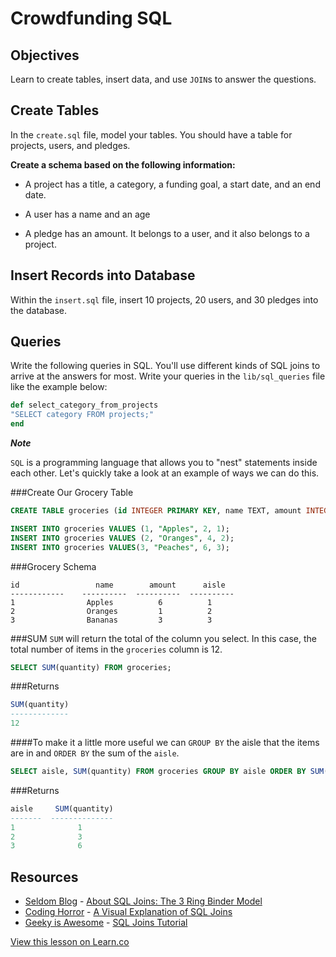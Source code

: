 

# Crowdfunding SQL

## Objectives

Learn to create tables, insert data, and use `JOIN`s to answer the questions.

## Create Tables

In the `create.sql` file, model your tables. You should have a table for projects, users, and pledges.

**Create a schema based on the following information:**

- A project has a title, a category, a funding goal, a start date, and an end date.

- A user has a name and an age

- A pledge has an amount. It belongs to a user, and it also belongs to a project.

## Insert Records into Database

Within the `insert.sql` file, insert 10 projects, 20 users, and 30 pledges into the database.

## Queries

Write the following queries in SQL. You'll use different kinds of SQL joins to arrive at the answers for most. Write your queries in the `lib/sql_queries` file like the example below:
```ruby
def select_category_from_projects
"SELECT category FROM projects;"
end
```


***Note***

`SQL` is a programming language that allows you to "nest" statements inside each other. Let's quickly take a look at an example of ways we can do this.


###Create Our Grocery Table

```sql
CREATE TABLE groceries (id INTEGER PRIMARY KEY, name TEXT, amount INTEGER, aisle INTEGER);

INSERT INTO groceries VALUES (1, "Apples", 2, 1);
INSERT INTO groceries VALUES (2, "Oranges", 4, 2);
INSERT INTO groceries VALUES(3, "Peaches", 6, 3);

```

###Grocery Schema

```
id                 name        amount      aisle       
------------    ----------  ----------  ----------  
1                Apples          6          1
2                Oranges         1          2    
3                Bananas         3          3   
```

###SUM
`SUM` will return the total of the column you select. In this case, the total number of items in the `groceries` column is 12.

```sql
SELECT SUM(quantity) FROM groceries;
```

###Returns
```sql
SUM(quantity)
-------------
12
```

####To make it a little more useful we can `GROUP BY` the aisle that the items are in and `ORDER BY` the sum of the `aisle`.

```sql
SELECT aisle, SUM(quantity) FROM groceries GROUP BY aisle ORDER BY SUM(quantity);
```

###Returns
```sql
aisle	  SUM(quantity)
-------  --------------
1	           1
2	           3
3	           6
```

## Resources
* [Seldom Blog](http://blog.seldomatt.com/) - [About SQL Joins: The 3 Ring Binder Model](http://blog.seldomatt.com/blog/2012/10/17/about-sql-joins-the-3-ring-binder-model/)
* [Coding Horror](http://blog.codinghorror.com/) - [A Visual Explanation of SQL Joins](http://blog.codinghorror.com/a-visual-explanation-of-sql-joins/)
* [Geeky is Awesome](http://geekyisawesome.blogspot.com/) - [SQL Joins Tutorial](http://geekyisawesome.blogspot.com/2011/03/sql-joins-tutorial.html)

<a href='https://learn.co/lessons/sql-crowdfunding-lab' data-visibility='hidden'>View this lesson on Learn.co</a>
